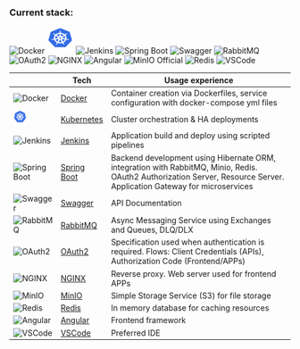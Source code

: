 ### Current stack:
<p align="left">
  <img
    src="https://img.icons8.com/?size=96&id=22813&format=png"
    width="48"
    height="48"
    alt="Docker"
  />
  <img
    src="https://raw.githubusercontent.com/cncf/artwork/main/projects/kubernetes/icon/color/kubernetes-icon-color.svg"
    width="48"
    height="48"
    alt="Kubernetes"
  />
  <img
    src="https://img.icons8.com/?size=100&id=39292&format=png&color=000000"
    width="48"
    height="48"
    alt="Jenkins"
  />
  <img
    src="https://img.icons8.com/?size=100&id=90519&format=png&color=000000"
    width="48"
    height="48"
    alt="Spring Boot"
  />
  <img
    src="https://cdn.svgporn.com/logos/swagger.svg"
    width="48"
    height="48"
    alt="Swagger"
  />
  <img
    src="https://static.cdnlogo.com/logos/r/90/rabbitmq.svg"
    width="40"
    height="48"
    alt="RabbitMQ"
  />
  <img
    src="https://oauth.net/images/oauth-2-sm.png"
    width="48"
    height="48"
    alt="OAuth2"
  />
  <img
    src="https://img.icons8.com/?size=100&id=t2x6DtCn5Zzx&format=png&color=000000"
    width="48"
    height="48"
    alt="NGINX"
  />
  <img
    src="https://img.icons8.com/?size=100&id=71257&format=png&color=000000"
    width="48"
    height="48"
    alt="Angular"
  />
  <img
    src="https://min.io/resources/img/logo.svg"
    width="48"
    height="48"
    alt="MinIO Official"
  />
  <img
    src="https://img.icons8.com/?size=100&id=DUsKDDZsg8FT&format=png&color=000000"
    width="48"
    height="48"
    alt="Redis"
  />
  <img
    src="https://static.cdnlogo.com/logos/v/82/visual-studio-code.svg"
    width="40"
    height="48"
    alt="VSCode"
  />
</p>

|      | Tech                                          | Usage experience                                     |
| ---- | --------------------------------------------- | ---------------------------------------------------- |
| <img src="https://img.icons8.com/?size=96&id=22813&format=png" width="24" alt="Docker" />       | [Docker](https://www.docker.com)                      | Container creation via Dockerfiles, service configuration with docker-compose yml files |
| <img src="https://raw.githubusercontent.com/cncf/artwork/main/projects/kubernetes/icon/color/kubernetes-icon-color.svg" width="24" alt="Kubernetes" /> | [Kubernetes](https://kubernetes.io)                   | Cluster orchestration & HA deployments |
| <img src="https://img.icons8.com/?size=100&id=39292&format=png&color=000000" width="24" alt="Jenkins" /> | [Jenkins](https://www.jenkins.io)                     | Application build and deploy using scripted pipelines |
| <img src="https://img.icons8.com/?size=100&id=90519&format=png&color=000000" width="24" alt="Spring Boot" /> | [Spring Boot](https://spring.io/projects/spring-boot) | Backend development using Hibernate ORM, integration with RabbitMQ, Minio, Redis. OAuth2 Authorization Server, Resource Server. Application Gateway for microservices |
| <img src="https://cdn.svgporn.com/logos/swagger.svg" width="24" alt="Swagger" /> | [Swagger](https://swagger.io/) | API Documentation |
| <img src="https://static.cdnlogo.com/logos/r/90/rabbitmq.svg" width="24" alt="RabbitMQ" />     | [RabbitMQ](https://www.rabbitmq.com)                  | Async Messaging Service using Exchanges and Queues, DLQ/DLX                                                     |
| <img src="https://oauth.net/images/oauth-2-sm.png" width="24" alt="OAuth2" />                  | [OAuth2](https://oauth.net/2/)                        | Specification used when authentication is required. Flows: Client Credentials (APIs), Authorization Code (Frontend/APPs) |
| <img src="https://img.icons8.com/?size=100&id=t2x6DtCn5Zzx&format=png&color=000000" width="24" alt="NGINX" />     | [NGINX](https://nginx.org)                            | Reverse proxy. Web server used for frontend APPs |
| <img src="https://min.io/resources/img/logo.svg" width="32" alt="MinIO" />     | [MinIO](https://min.io/)                            | Simple Storage Service (S3) for file storage |
| <img src="https://img.icons8.com/?size=100&id=DUsKDDZsg8FT&format=png&color=000000" width="24" alt="Redis" />     | [Redis](https://redis.io/)                            | In memory database for caching resources |
| <img src="https://img.icons8.com/?size=100&id=71257&format=png&color=000000" width="24" alt="Angular" />   | [Angular](https://angular.dev)                        | Frontend framework |
| <img src="https://static.cdnlogo.com/logos/v/82/visual-studio-code.svg" width="24" alt="VSCode" />   | [VSCode](https://code.visualstudio.com)                        | Preferred IDE |
